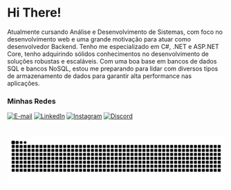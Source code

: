 # Hi There!

Atualmente cursando Análise e Desenvolvimento de Sistemas, com foco no desenvolvimento web e uma grande motivação para atuar como desenvolvedor Backend. Tenho me especializado em C#, .NET e ASP.NET Core, tenho adquirindo sólidos conhecimentos no desenvolvimento de soluções robustas e escaláveis. Com uma boa base em bancos de dados SQL e bancos NoSQL, estou me preparando para lidar com diversos tipos de armazenamento de dados para garantir alta performance nas aplicações.

### Minhas Redes


[![E-mail](https://img.shields.io/badge/-Email-000?style=for-the-badge&logo=microsoft-outlook&logoColor=FF00F6&color:FFF)](mailto:guiasilvac98@gmail.com)
[![LinkedIn](https://img.shields.io/badge/-LinkedIn-000?style=for-the-badge&logo=linkedin&logoColor=FF00F6&color:FFF)](https://www.linkedin.com/in/guilherme-silva-571847347/)
[![Instagram](https://img.shields.io/badge/-Instagram-000?style=for-the-badge&logo=instagram&logoColor=FF00F6&color:FFF)]()
[![Discord](https://img.shields.io/badge/Discord-000.svg?style=for-the-badge&logo=discord&logoColor=FF00F6&color:FFF)](https://discord.com/channels/@devguigs)






#
<picture align="center">
  <source media="(prefers-color-scheme: dark)" srcset="https://raw.githubusercontent.com/Dev-Guigs/Dev-Guigs/output/github-contribution-grid-snake-dark.svg">
  <source media="(prefers-color-scheme: light)" srcset="https://raw.githubusercontent.com/Dev-Guigs/Dev-Guigs/output/github-contribution-grid-snake-dark.svg">
  <img align="center" alt="github contribution grid snake animation" src="https://raw.githubusercontent.com/Dev-Guigs/Dev-Guigs/output/github-contribution-grid-snake.svg">
</picture>
